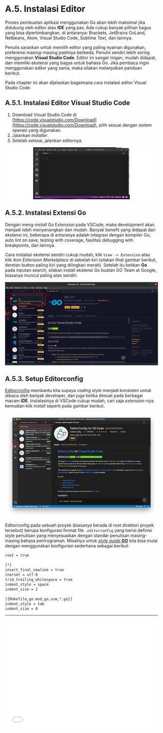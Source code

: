 # A.5. Instalasi Editor

Proses pembuatan aplikasi menggunakan Go akan lebih maksimal jika didukung oleh editor atau **IDE** yang pas. Ada cukup banyak pilihan bagus yang bisa dipertimbangkan, di antaranya: Brackets, JetBrains GoLand, Netbeans, Atom, Visual Studio Code, Sublime Text, dan lainnya.

Penulis sarankan untuk memilih editor yang paling nyaman digunakan, preferensi masing-masing pastinya berbeda. Penulis sendiri lebih sering menggunakan **Visual Studio Code**. Editor ini sangat ringan, mudah didapat, dan memiliki ekstensi yang bagus untuk bahasa Go. Jika pembaca ingin menggunakan editor yang sama, maka silakan melanjutkan panduan berikut.

Pada chapter ini akan dijelaskan bagaimana cara instalasi editor Visual Studio Code.

## A.5.1. Instalasi Editor Visual Studio Code

 1. Download Visual Studio Code di [https://code.visualstudio.com/Download](https://code.visualstudio.com/Download), pilih sesuai dengan sistem operasi yang digunakan.
 2. Jalankan *installer*.
 3. Setelah selesai, jalankan editornya.

![Tampilan Visual Studio Code](images/A_instalasi_editor_1_visual_studio_code.png)

## A.5.2. Instalasi Extensi Go

Dengan meng-*install* Go Extension pada VSCode, maka development akan menjadi lebih menyenangkan dan mudah. Banyak benefit yang didapat dari ekstensi ini, beberapa di antaranya adalah integrasi dengan kompiler Go, auto lint on save, testing with coverage, fasilitas debugging with breakpoints, dan lainnya.

Cara instalasi ekstensi sendiri cukup mudah, klik `View -> Extension` atau klik ikon *Extension Marketplace* di sebelah kiri (silakan lihat gambar berikut, deretan button paling kiri yang dilingkari merah). Setelah itu ketikan **Go** pada inputan search, silakan install ekstensi Go buatan GO Team at Google, biasanya muncul paling atas sendiri.

![VSCode Go extension](images/A_instalasi_editor_2_vscode_go_extension.png)

## A.5.3. Setup Editorconfig

[Editorconfig](https://editorconfig.org/) membantu kita supaya *coding style* menjadi konsisten untuk dibaca oleh banyak developer, dan juga ketika dimuat pada berbagai macam **IDE**. Instalasinya di VSCode cukup mudah, cari saja *extension*-nya kemudian klik *install* seperti pada gambar berikut.

![VSCode Editorconfig extension](images/A_instalasi_editor_3_vscode_editorconfig_extension.png)

Editorconfig pada sebuah proyek (biasanya berada di root direktori proyek tersebut) berupa konfigurasi format file `.editorconfig` yang berisi definisi style penulisan yang menyesuaikan dengan standar penulisan masing-masing bahasa pemrograman. Misalnya untuk [*style guide* **GO**](https://golang.org/doc/effective_go.html) kita bisa mulai dengan menggunakan konfigurasi sederhana sebagai berikut:

```
root = true

[*]
insert_final_newline = true
charset = utf-8
trim_trailing_whitespace = true
indent_style = space
indent_size = 2

[{Makefile,go.mod,go.sum,*.go}]
indent_style = tab
indent_size = 8
```

---

<iframe src="partial/ebooks.html" width="100%" height="360px" frameborder="0" scrolling="no"></iframe>
